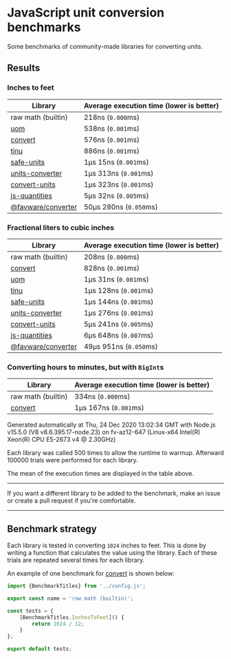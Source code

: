 # JavaScript unit conversion benchmarks

Some benchmarks of community-made libraries for converting units.

## Results

<!-- beginblock(results) -->

### Inches to feet

| Library                                                            | Average execution time (lower is better) |
| ------------------------------------------------------------------ | ---------------------------------------- |
| raw math (builtin)                                                 | 218ns (`0.000`ms)                        |
| [uom](https://npmjs.com/package/uom)                               | 538ns (`0.001`ms)                        |
| [convert](https://npmjs.com/package/convert)                       | 576ns (`0.001`ms)                        |
| [tinu](https://npmjs.com/package/tinu)                             | 886ns (`0.001`ms)                        |
| [safe-units](https://npmjs.com/package/safe-units)                 | 1µs 15ns (`0.001`ms)                     |
| [units-converter](https://npmjs.com/package/units-converter)       | 1µs 313ns (`0.001`ms)                    |
| [convert-units](https://npmjs.com/package/convert-units)           | 1µs 323ns (`0.001`ms)                    |
| [js-quantities](https://npmjs.com/package/js-quantities)           | 5µs 32ns (`0.005`ms)                     |
| [@favware/converter](https://npmjs.com/package/@favware/converter) | 50µs 280ns (`0.050`ms)                   |

### Fractional liters to cubic inches

| Library                                                            | Average execution time (lower is better) |
| ------------------------------------------------------------------ | ---------------------------------------- |
| raw math (builtin)                                                 | 208ns (`0.000`ms)                        |
| [convert](https://npmjs.com/package/convert)                       | 828ns (`0.001`ms)                        |
| [uom](https://npmjs.com/package/uom)                               | 1µs 31ns (`0.001`ms)                     |
| [tinu](https://npmjs.com/package/tinu)                             | 1µs 128ns (`0.001`ms)                    |
| [safe-units](https://npmjs.com/package/safe-units)                 | 1µs 144ns (`0.001`ms)                    |
| [units-converter](https://npmjs.com/package/units-converter)       | 1µs 276ns (`0.001`ms)                    |
| [convert-units](https://npmjs.com/package/convert-units)           | 5µs 241ns (`0.005`ms)                    |
| [js-quantities](https://npmjs.com/package/js-quantities)           | 6µs 648ns (`0.007`ms)                    |
| [@favware/converter](https://npmjs.com/package/@favware/converter) | 49µs 951ns (`0.050`ms)                   |

### Converting hours to minutes, but with `BigInt`s

| Library                                      | Average execution time (lower is better) |
| -------------------------------------------- | ---------------------------------------- |
| raw math (builtin)                           | 334ns (`0.000`ms)                        |
| [convert](https://npmjs.com/package/convert) | 1µs 167ns (`0.001`ms)                    |

Generated automatically at Thu, 24 Dec 2020 13:02:34 GMT with Node.js v15.5.0 (V8 v8.6.395.17-node.23) on fv-az12-647 (Linux-x64 Intel(R) Xeon(R) CPU E5-2673 v4 @ 2.30GHz)

Each library was called 500 times to allow the runtime to warmup.
Afterward 100000 trials were performed for each library.

<!-- endblock(results) -->

The mean of the execution times are displayed in the table above.

---

If you want a different library to be added to the benchmark, make an issue or create a pull request if you're comfortable.

---

## Benchmark strategy

Each library is tested in converting `1024` inches to feet.
This is done by writing a function that calculates the value using the library.
Each of these trials are repeated several times for each library.

An example of one benchmark for [convert](https://github.com/pizzafox/convert) is shown below:

```js
import {BenchmarkTitles} from '../config.js';

export const name = 'raw math (builtin)';

const tests = {
	[BenchmarkTitles.InchesToFeet]() {
		return 1024 / 12;
	}
};

export default tests;
```

